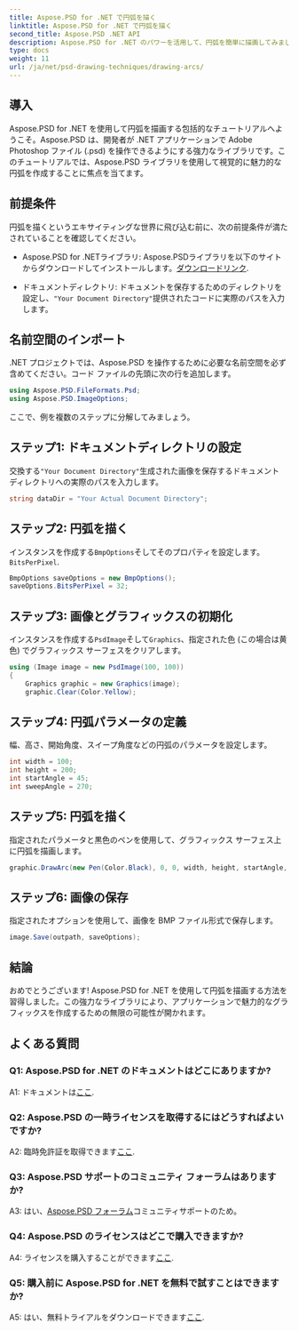 ```yaml
---
title: Aspose.PSD for .NET で円弧を描く
linktitle: Aspose.PSD for .NET で円弧を描く
second_title: Aspose.PSD .NET API
description: Aspose.PSD for .NET のパワーを活用して、円弧を簡単に描画してみましょう。ステップバイステップのチュートリアルに従って、アプリケーションで魅力的なグラフィックスを実現しましょう。
type: docs
weight: 11
url: /ja/net/psd-drawing-techniques/drawing-arcs/
---
```

## 導入

Aspose.PSD for .NET を使用して円弧を描画する包括的なチュートリアルへようこそ。Aspose.PSD は、開発者が .NET アプリケーションで Adobe Photoshop ファイル (.psd) を操作できるようにする強力なライブラリです。このチュートリアルでは、Aspose.PSD ライブラリを使用して視覚的に魅力的な円弧を作成することに焦点を当てます。

## 前提条件

円弧を描くというエキサイティングな世界に飛び込む前に、次の前提条件が満たされていることを確認してください。

- Aspose.PSD for .NETライブラリ: Aspose.PSDライブラリを以下のサイトからダウンロードしてインストールします。[ダウンロードリンク](https://releases.aspose.com/psd/net/).

- ドキュメントディレクトリ: ドキュメントを保存するためのディレクトリを設定し、`"Your Document Directory"`提供されたコードに実際のパスを入力します。

## 名前空間のインポート

.NET プロジェクトでは、Aspose.PSD を操作するために必要な名前空間を必ず含めてください。コード ファイルの先頭に次の行を追加します。

```csharp
using Aspose.PSD.FileFormats.Psd;
using Aspose.PSD.ImageOptions;
```

ここで、例を複数のステップに分解してみましょう。

## ステップ1: ドキュメントディレクトリの設定

交換する`"Your Document Directory"`生成された画像を保存するドキュメント ディレクトリへの実際のパスを入力します。

```csharp
string dataDir = "Your Actual Document Directory";
```

## ステップ2: 円弧を描く

インスタンスを作成する`BmpOptions`そしてそのプロパティを設定します。`BitsPerPixel`.

```csharp
BmpOptions saveOptions = new BmpOptions();
saveOptions.BitsPerPixel = 32;
```

## ステップ3: 画像とグラフィックスの初期化

インスタンスを作成する`PsdImage`そして`Graphics`、指定された色 (この場合は黄色) でグラフィックス サーフェスをクリアします。

```csharp
using (Image image = new PsdImage(100, 100))
{
    Graphics graphic = new Graphics(image);
    graphic.Clear(Color.Yellow);
```

## ステップ4: 円弧パラメータの定義

幅、高さ、開始角度、スイープ角度などの円弧のパラメータを設定します。

```csharp
int width = 100;
int height = 200;
int startAngle = 45;
int sweepAngle = 270;
```

## ステップ5: 円弧を描く

指定されたパラメータと黒色のペンを使用して、グラフィックス サーフェス上に円弧を描画します。

```csharp
graphic.DrawArc(new Pen(Color.Black), 0, 0, width, height, startAngle, sweepAngle);
```

## ステップ6: 画像の保存

指定されたオプションを使用して、画像を BMP ファイル形式で保存します。

```csharp
image.Save(outpath, saveOptions);
```

## 結論

おめでとうございます! Aspose.PSD for .NET を使用して円弧を描画する方法を習得しました。この強力なライブラリにより、アプリケーションで魅力的なグラフィックスを作成するための無限の可能性が開かれます。

## よくある質問

### Q1: Aspose.PSD for .NET のドキュメントはどこにありますか?

 A1: ドキュメントは[ここ](https://reference.aspose.com/psd/net/).

### Q2: Aspose.PSD の一時ライセンスを取得するにはどうすればよいですか?

 A2: 臨時免許証を取得できます[ここ](https://purchase.aspose.com/temporary-license/).

### Q3: Aspose.PSD サポートのコミュニティ フォーラムはありますか?

 A3: はい、[Aspose.PSD フォーラム](https://forum.aspose.com/c/psd/34)コミュニティサポートのため。

### Q4: Aspose.PSD のライセンスはどこで購入できますか?

 A4: ライセンスを購入することができます[ここ](https://purchase.aspose.com/buy).

### Q5: 購入前に Aspose.PSD for .NET を無料で試すことはできますか?

A5: はい、無料トライアルをダウンロードできます[ここ](https://releases.aspose.com/).
